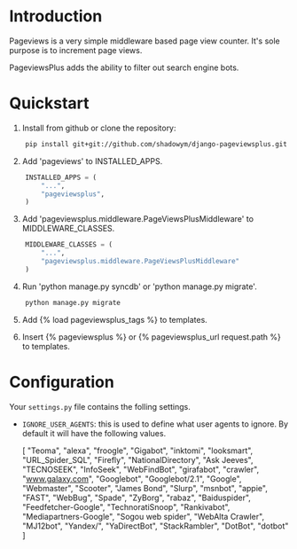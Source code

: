Introduction
============
Pageviews is a very simple middleware based page view counter. It's sole purpose is to increment page views.

PageviewsPlus adds the ability to filter out search engine bots.




Quickstart
==========

1. Install from github or clone the repository:
```bash
    pip install git+git://github.com/shadowym/django-pageviewsplus.git
```

2. Add 'pageviews' to INSTALLED_APPS.
```python
    INSTALLED_APPS = (
        "...",
        "pageviewsplus",
    )
```

3. Add 'pageviewsplus.middleware.PageViewsPlusMiddleware' to MIDDLEWARE_CLASSES.
```python
    MIDDLEWARE_CLASSES = (
        "...",
        "pageviewsplus.middleware.PageViewsPlusMiddleware"
    )
```

4. Run 'python manage.py syncdb' or 'python manage.py migrate'.
```bash
    python manage.py migrate
```

5. Add {% load pageviewsplus_tags %} to templates.

6. Insert {% pageviewsplus %} or {% pageviewsplus_url request.path %} to templates.

Configuration
=============

Your ``settings.py`` file contains the folling settings.

* ``IGNORE_USER_AGENTS``: this is used to define what user agents to ignore.  By default it will have the following values.

    [
    "Teoma", "alexa", "froogle", "Gigabot", "inktomi", "looksmart", "URL_Spider_SQL", "Firefly",
    "NationalDirectory", "Ask Jeeves", "TECNOSEEK", "InfoSeek", "WebFindBot", "girafabot", "crawler",
    "www.galaxy.com", "Googlebot", "Googlebot/2.1", "Google", "Webmaster", "Scooter", "James Bond",
    "Slurp", "msnbot", "appie", "FAST", "WebBug", "Spade", "ZyBorg", "rabaz", "Baiduspider",
    "Feedfetcher-Google", "TechnoratiSnoop", "Rankivabot", "Mediapartners-Google", "Sogou web spider",
    "WebAlta Crawler", "MJ12bot", "Yandex/", "YaDirectBot", "StackRambler", "DotBot", "dotbot"
    ]